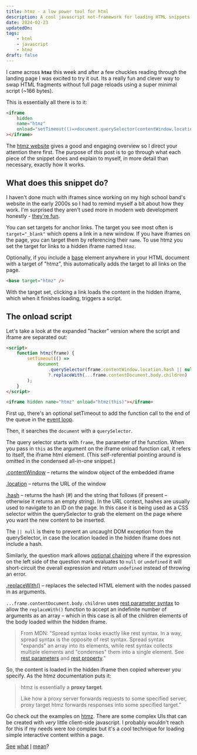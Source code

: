 ```yaml
---
title: htmz - a low power tool for html
description: A cool javascript not-framework for loading HTML snippets without full page reloads.
date: 2024-02-23
updatedOn:
tags:
    - html
    - javascript
    - htmz
draft: false
---
```


I came across **`htmz`** this week and after a few chuckles reading through the landing page I was excited to try it out. Its a really fun and clever way to swap HTML fragments without full page reloads using a super minimal script (~166 bytes).

This is essentially all there is to it:

```html
<iframe
    hidden
    name="htmz"
    onload="setTimeout(()=>document.querySelector(contentWindow.location.hash||null)?.replaceWith(...contentDocument.body.childNodes))"
></iframe>
```

The [htmz website](https://leanrada.com/htmz/) gives a good and engaging overview so I direct your attention there first. The purpose of _this_ post is to go through what each piece of the snippet does and explain to myself, in more detail than necessary, exactly how it works.

## What does this snippet do?

<p>I haven't done much with iframes since working on my high school band's website in the early 2000s so I had to remind myself a bit about how they work. I'm surprised they aren't used more in modern web development honestly - <a href="https://superlative-pasca-66882e.netlify.app/" target="fun-frame" onclick="document.getElementById('fun-frame').style.display='inline';document.getElementById('hide-fun').style.display='inline'">they're fun</a>.</p>

<iframe name="fun-frame" id="fun-frame" width="100%" style="display:none; height: 15rem"></iframe>

<a href="#hide-fun" id="hide-fun" style="display:none" onclick="document.getElementById('fun-frame').style.display='none';this.style.display='none'">Hide</a>

You can set targets for anchor links. The target you see most often is `target="_blank"` which opens a link in a new window. If you have iframes on the page, you can target them by referencing their `name`. To use htmz you set the target for links to a hidden iframe named `htmz`.

Optionally, if you include a [base](https://developer.mozilla.org/en-US/docs/Web/HTML/Element/base) element anywhere in your HTML document with a target of "htmz", this automatically adds the target to all links on the page.

```html
<base target="htmz" />
```

With the target set, clicking a link loads the content in the hidden iframe, which when it finishes loading, triggers a script.

## The onload script

Let's take a look at the expanded "hacker" version where the script and iframe are separated out:

```html
<script>
    function htmz(frame) {
        setTimeout(() =>
            document
                .querySelector(frame.contentWindow.location.hash || null)
                ?.replaceWith(...frame.contentDocument.body.children)
        );
    }
</script>

<iframe hidden name="htmz" onload="htmz(this)"></iframe>
```

First up, there's an optional setTimeout to add the function call to the end of the queue in the [event loop](https://developer.mozilla.org/en-US/docs/Web/JavaScript/Event_loop).

Then, it searches the `document` with a `querySelector`.

The query selector starts with `frame`, the parameter of the function. When you pass in `this` as the argument on the iframe onload function call, it refers to itself, the iframe html element. (This self-referential pointing around is omitted in the condensed all-in-one snippet.)

[.contentWindow](https://developer.mozilla.org/en-US/docs/Web/API/HTMLIFrameElement/contentWindow) – returns the window object of the embedded iframe

[.location](https://developer.mozilla.org/en-US/docs/Web/API/Window/location) – returns the URL of the window

[.hash](https://developer.mozilla.org/en-US/docs/Web/API/URL/hash) – returns the hash (#) and the string that follows (if present – otherwise it returns an empty string). In the URL context, hashes are usually used to navigate to an ID on the page. In this case it is being used as a CSS selector within the querySelector to grab the element on the page where you want the new content to be inserted.

The `|| null` is there to prevent an uncaught DOM exception from the querySelector, in case the location loaded in the hidden iframe does not include a hash.

Similarly, the question mark allows [optional chaining](https://developer.mozilla.org/en-US/docs/Web/JavaScript/Reference/Operators/Optional_chaining) where if the expression on the left side of the question mark evaluates to `null` or `undefined` it will short-circuit the overall expression and return `undefined` instead of throwing an error.

[.replaceWith()](https://developer.mozilla.org/en-US/docs/Web/API/Element/replaceWith) – replaces the selected HTML element with the nodes passed in as arguments.

`...frame.contentDocument.body.children` uses [rest parameter syntax](https://developer.mozilla.org/en-US/docs/Web/JavaScript/Reference/Functions/rest_parameters) to allow the `replaceWith()` function to accept an indefinite number of arguments as an array – which in this case is all of the children elements of the body loaded within the hidden iframe.

> From MDN: "Spread syntax looks exactly like rest syntax. In a way, spread syntax is the opposite of rest syntax. Spread syntax "expands" an array into its elements, while rest syntax collects multiple elements and "condenses" them into a single element. See [rest parameters](https://developer.mozilla.org/en-US/docs/Web/JavaScript/Reference/Functions/rest_parameters) and [rest property](https://developer.mozilla.org/en-US/docs/Web/JavaScript/Reference/Operators/Destructuring_assignment#rest_property)."

So, the content is loaded in the hidden iframe then copied wherever you specify. As the htmz documentation puts it:

> htmz is essentially a **proxy target**.
>
> Like how a proxy server forwards requests to some specified server, proxy target htmz forwards responses into some specified target."

Go check out the examples on [htmz](https://leanrada.com/htmz/). There are some complex UIs that can be created with _very_ little client-side javascript. I probably wouldn't reach for this if my needs were _too_ complex but it's a cool technique for loading simple interactive content within a page.

<a href="/blog/htmz/see.html#load-cow" target="htmz">See</a>
<a href="/blog/htmz/what.html#load-cow" target="htmz">what</a>
<a href="/blog/htmz/I.html#load-cow" target="htmz">I</a>
<a href="/blog/htmz/mean.html#load-cow" target="htmz">mean</a>?

<div id="load-cow"></div>

<!-- My next post will be about using this technique in a real world scenario – selectively loading an image gallery. _Spoiler: there were some unexpected complexities!_ -->

<iframe hidden style="display:none" name=htmz onload="setTimeout(()=>document.querySelector(contentWindow.location.hash||null)?.replaceWith(...contentDocument.body.childNodes))"></iframe>

